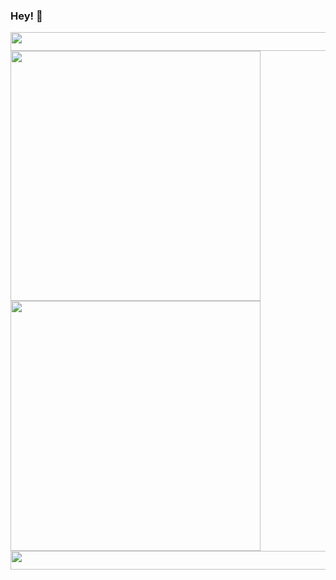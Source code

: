 ### Hey! 👋

<!--
**dKosarevsky/dKosarevsky** is a ✨ _special_ ✨ repository because its `README.md` (this file) appears on your GitHub profile.

Here are some ideas to get you started:

- 🔭 I’m currently working on ...
- 🌱 I’m currently learning ...
- 👯 I’m looking to collaborate on ...
- 🤔 I’m looking for help with ...
- 💬 Ask me about ...
- 📫 How to reach me: ...
- 😄 Pronouns: ...
- ⚡ Fun fact: ...
-->

<img src = "https://media.giphy.com/media/3ohhwl81JmAragMpUc/giphy.gif" width = "820px" height = "30px">
<center>
      <div>
            <td>
                  <img
                       width="400px"
                       align="left"
                       src="https://github-readme-stats.vercel.app/api?username=dkosarevsky&theme=merko&show_icons=true&hide_border=false&count_private=true&layout=compact"/>
            </td>
            <td>
                  <img
                       width="400px"
                       align="left"
                       src="https://github-readme-stats.vercel.app/api/top-langs/?username=dkosarevsky&theme=merko&hide=html&layout=compact"/>
            </td>
      </div>
</center>
<img src = "https://media.giphy.com/media/3ohhwl81JmAragMpUc/giphy.gif" width = "820px" height = "30px">
